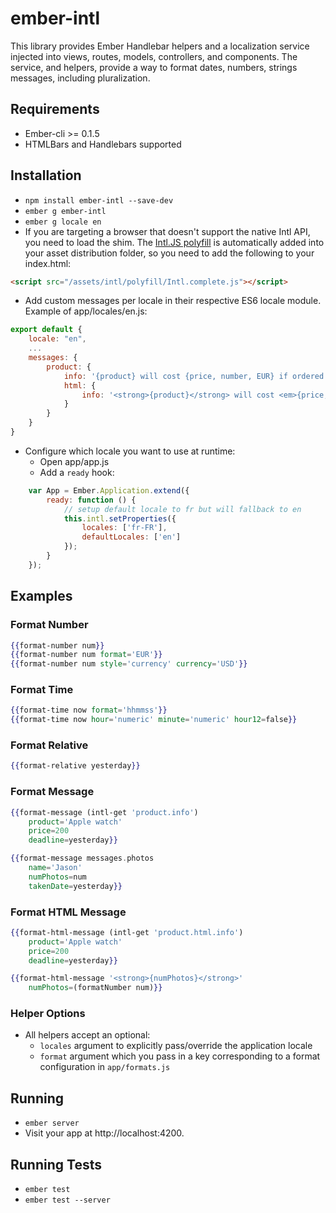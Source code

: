 # ember-intl

This library provides Ember Handlebar helpers and a localization service injected into views, routes, models, controllers, and components.  The
service, and helpers, provide a way to format dates, numbers, strings messages, including pluralization.


## Requirements
* Ember-cli >= 0.1.5
* HTMLBars and Handlebars supported

## Installation
* `npm install ember-intl --save-dev`
* `ember g ember-intl`
* `ember g locale en`
* If you are targeting a browser that doesn't support the native Intl API, you need to load the shim.  The
[Intl.JS polyfill](https://github.com/andyearnshaw/Intl.js/) is automatically added into your asset distribution folder,
so you need to add the following to your index.html:

```html
<script src="/assets/intl/polyfill/Intl.complete.js"></script>
```

* Add custom messages per locale in their respective ES6 locale module.
Example of app/locales/en.js:

```js
export default {
	locale: "en",
	...
	messages: {
		product: {
			info: '{product} will cost {price, number, EUR} if ordered by {deadline, date, time}',
			html: {
				info: '<strong>{product}</strong> will cost <em>{price, number, EUR}</em> if ordered by {deadline, date, time}'
			}
		}
	}
}
```

* Configure which locale you want to use at runtime:
	* Open app/app.js
	* Add a `ready` hook:

```js
	var App = Ember.Application.extend({
		ready: function () {
			// setup default locale to fr but will fallback to en
			this.intl.setProperties({
				locales: ['fr-FR'],
				defaultLocales: ['en']
			});
		}
	});
```

## Examples

### Format Number
```hbs
{{format-number num}}
{{format-number num format='EUR'}}
{{format-number num style='currency' currency='USD'}}
```

### Format Time
```hbs
{{format-time now format='hhmmss'}}
{{format-time now hour='numeric' minute='numeric' hour12=false}}
```

### Format Relative
```hbs
{{format-relative yesterday}}
```

### Format Message

```hbs
{{format-message (intl-get 'product.info')
	product='Apple watch'
	price=200
	deadline=yesterday}}

{{format-message messages.photos
	name='Jason'
	numPhotos=num
	takenDate=yesterday}}
```

### Format HTML Message

```hbs
{{format-html-message (intl-get 'product.html.info')
	product='Apple watch'
	price=200
	deadline=yesterday}}

{{format-html-message '<strong>{numPhotos}</strong>'
	numPhotos=(formatNumber num)}}
```

### Helper Options
* All helpers accept an optional:
	* `locales` argument to explicitly pass/override the application locale
	* `format` argument which you pass in a key corresponding to a format configuration in `app/formats.js`

## Running

* `ember server`
* Visit your app at http://localhost:4200.

## Running Tests

* `ember test`
* `ember test --server`
